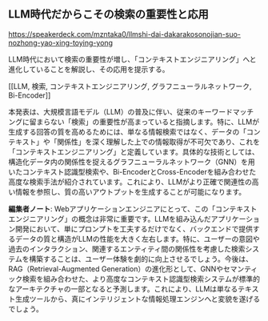 ## LLM時代だからこその検索の重要性と応用

https://speakerdeck.com/mzntaka0/llmshi-dai-dakarakosonojian-suo-nozhong-yao-xing-toying-yong

LLM時代において検索の重要性が増し、「コンテキストエンジニアリング」へと進化していることを解説し、その応用を提示する。

[[LLM, 検索, コンテキストエンジニアリング, グラフニューラルネットワーク, Bi-Encoder]]

本発表は、大規模言語モデル（LLM）の普及に伴い、従来のキーワードマッチングに留まらない「検索」の重要性が高まっていると指摘します。特に、LLMが生成する回答の質を高めるためには、単なる情報検索ではなく、データの「コンテキスト」や「関係性」を深く理解した上での情報取得が不可欠であり、これを「コンテキストエンジニアリング」と定義しています。具体的な技術としては、構造化データ内の関係性を捉えるグラフニューラルネットワーク（GNN）を用いたコンテキスト認識型検索や、Bi-EncoderとCross-Encoderを組み合わせた高度な検索手法が紹介されています。これにより、LLMがより正確で関連性の高い情報を参照し、質の高いアウトプットを生成することが可能になります。

**編集者ノート**: Webアプリケーションエンジニアにとって、この「コンテキストエンジニアリング」の概念は非常に重要です。LLMを組み込んだアプリケーション開発において、単にプロンプトを工夫するだけでなく、バックエンドで提供するデータの質と構造がLLMの性能を大きく左右します。特に、ユーザーの意図や過去のインタラクション、関連するエンティティ間の関係性を考慮した検索システムを構築することは、ユーザー体験を劇的に向上させるでしょう。今後は、RAG（Retrieval-Augmented Generation）の進化形として、GNNやセマンティック検索を組み合わせた、より高度なコンテキスト認識型検索システムが標準的なアーキテクチャの一部となると予測します。これにより、LLMは単なるテキスト生成ツールから、真にインテリジェントな情報処理エンジンへと変貌を遂げるでしょう。